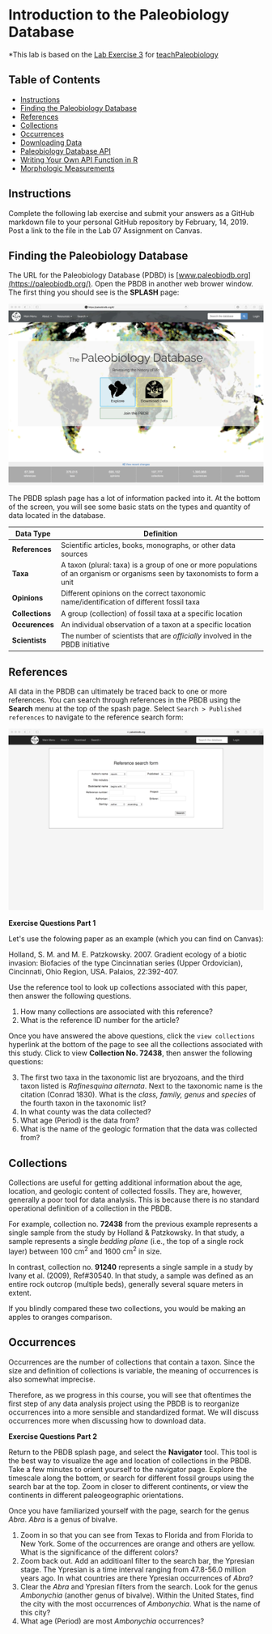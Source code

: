 # Introduction to the Paleobiology Database

*This lab is based on the [Lab Exercise 3](https://github.com/aazaff/teachPaleobiology/blob/master/LabExercise3.md) for [teachPaleobiology](https://github.com/aazaff/teachPaleobiology)

## Table of Contents

+ [Instructions](#instructions)
+ [Finding the Paleobiology Database](#finding-the-paleobiology-database)
+ [References](#references)
+ [Collections](#collections)
+ [Occurrences](#occurrences)
+ [Downloading Data](#downloading-data)
+ [Paleobiology Database API](#paleobiology-database-api)
+ [Writing Your Own API Function in R](#writing-your-own-api-function-in-r)
+ [Morphologic Measurements](#morphologic-measurements)

## Instructions

Complete the following lab exercise and submit your answers as a GitHub markdown file to your personal GitHub repository by February, 14, 2019. Post a link to the file in the Lab 07 Assignment on Canvas.

## Finding the Paleobiology Database

The URL for the Paleobiology Database (PDBD) is [www.paleobiodb.org](https://paleobiodb.org/). Open the PBDB in another web brower window. The first thing you should see is the **SPLASH** page:

![Lab07_Fig1](/Images/Lab07_Fig1.png)

The PBDB splash page has a lot of information packed into it. At the bottom of the screen, you will see some basic stats on the types and quantity of data located in the database.

**Data Type** | **Definition**
------------- | --------------
**References** | Scientific articles, books, monographs, or other data sources
**Taxa** | A taxon (plural: taxa) is a group of one or more populations of an organism or organisms seen by taxonomists to form a unit
**Opinions** | Different opinions on the correct taxonomic name/identification of different fossil taxa
**Collections** | A group (collection) of fossil taxa at a specific location
**Occurences** | An individual observation of a taxon at a specific location
**Scientists** | The number of scientists that are *officially* involved in the PBDB initiative

## References

All data in the PBDB can ultimately be traced back to one or more references. You can search through references in the PBDB using the **Search** menu at the top of the spash page. Select `Search > Published references` to navigate to the reference search form:

![Lab07_Fig2](/Images/Lab07_Fig2.png)

**Exercise Questions Part 1**

Let's use the folowing paper as an example (which you can find on Canvas):

Holland, S. M. and M. E. Patzkowsky. 2007. Gradient ecology of a biotic invasion: Biofacies of the type Cincinnatian series (Upper Ordovician), Cincinnati, Ohio Region, USA. Palaios, 22:392-407.

Use the reference tool to look up collections associated with this paper, then answer the following questions.

1. How many collections are associated with this reference?
2. What is the reference ID number for the article?

Once you have answered the above questions, click the `view collections` hyperlink at the bottom of the page to see all the collections associated with this study. Click to view **Collection No. 72438**, then answer the following questions:

3. The first two taxa in the taxonomic list are bryozoans, and the third taxon listed is *Rafinesquina alternata*. Next to the taxonomic name is the citation (Conrad 1830). What is the *class, family, genus* and *species* of the fourth taxon in the taxonomic list?
4. In what county was the data collected?
5. What age (Period) is the data from?
6. What is the name of the geologic formation that the data was collected from?

## Collections

Collections are useful for getting additional information about the age, location, and geologic content of collected fossils. They are, however, generally a poor tool for data analysis. This is because there is no standard operational definition of a collection in the PBDB.

For example, collection no. **72438** from the previous example represents a single sample from the study by Holland & Patzkowsky. In that study, a sample represents a single *bedding plane* (i.e., the top of a single rock layer) between 100 cm<sup>2</sup> and 1600 cm<sup>2</sup> in size.

In contrast, collection no. **91240** represents a single sample in a study by Ivany et al. (2009), Ref#30540. In that study, a sample was defined as an entire rock outcrop (multiple beds), generally several square meters in extent.

If you blindly compared these two collections, you would be making an apples to oranges comparison.

## Occurrences

Occurrences are the number of collections that contain a taxon. Since the size and definition of collections is variable, the meaning of occurrences is also somewhat imprecise.

Therefore, as we progress in this course, you will see that oftentimes the first step of any data analysis project using the PBDB is to reorganize occurrences into a more sensible and standardized format. We will discuss occurrences more when discussing how to download data.

**Exercise Questions Part 2**

Return to the PBDB splash page, and select the **Navigator** tool. This tool is the best way to visualize the age and location of collections in the PBDB. Take a few minutes to orient yourself to the navigator page. Explore the timescale along the bottom, or search for different fossil groups using the search bar at the top. Zoom in closer to different continents, or view the continents in different paleogeographic orientations.

Once you have familiarized yourself with the page, search for the genus *Abra*. *Abra* is a genus of bivalve.

1. Zoom in so that you can see from Texas to Florida and from Florida to New York. Some of the occurrences are orange and others are yellow. What is the significance of the different colors?
2. Zoom back out. Add an additioanl filter to the search bar, the Ypresian stage. The Ypresian is a time interval ranging from 47.8-56.0 million years ago. In what countries are there Ypresian occurrences of *Abra*?
3. Clear the *Abra* and Ypresian filters from the search. Look for the genus *Ambonychia* (another genus of bivalve). Within the United States, find the city with the most occurrences of *Ambonychia*. What is the name of this city?
4. What age (Period) are most *Ambonychia* occurrences?
